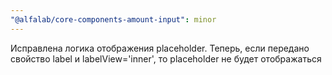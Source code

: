 ```yaml
---
"@alfalab/core-components-amount-input": minor
---
```


Исправлена логика отображения placeholder. Теперь, если передано свойство label и labelView='inner', то placeholder не будет отображаться
